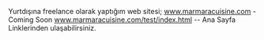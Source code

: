 Yurtdışına freelance olarak yaptığım web sitesi;
 www.marmaracuisine.com - Coming Soon 
 www.marmaracuisine.com/test/index.html -- Ana Sayfa 
 Linklerinden ulaşabilirsiniz.

